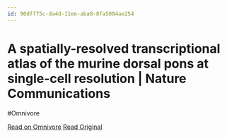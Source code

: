 ```yaml
---
id: 90dff75c-da4d-11ee-aba8-8fa5084ae254
---
```


# A spatially-resolved transcriptional atlas of the murine dorsal pons at single-cell resolution | Nature Communications
#Omnivore

[Read on Omnivore](https://omnivore.app/me/a-spatially-resolved-transcriptional-atlas-of-the-murine-dorsal--18e0a88b5d4)
[Read Original](https://www.nature.com/articles/s41467-024-45907-7)

